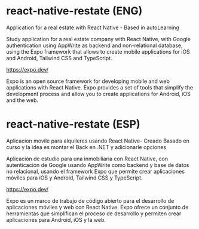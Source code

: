 # react-native-restate (ENG)
Application for a real estate  with React Native - Based in autoLearning

Study application for a real estate company with React Native, with Google authentication using AppWrite as backend and non-relational database, using the Expo framework that allows to create mobile applications for iOS and Android, Tailwind CSS and TypeScript.

https://expo.dev/

Expo is an open source framework for developing mobile and web applications with React Native. Expo provides a set of tools that simplify the development process and allow you to create applications for Android, iOS and the web. 

# react-native-restate (ESP)
Aplicacion movile para alquileres usando React Native- Creado Basado en curso y la idea es montar el Back en .NET y adicionarle opciones

Aplicación de estudio para una inmobiliaria con React Native, con autenticación de Google usando AppWrite como backend y base de datos no relacional, usando el framework Expo que permite crear aplicaciones móviles para iOS y Android, Tailwind CSS y TypeScript.

https://expo.dev/

Expo es un marco de trabajo de código abierto para el desarrollo de aplicaciones móviles y web con React Native. Expo ofrece un conjunto de herramientas que simplifican el proceso de desarrollo y permiten crear aplicaciones para Android, iOS y la web. 
